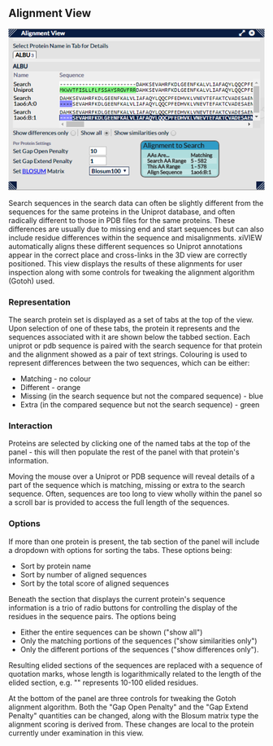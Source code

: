 ## Alignment View ##

![Alignment View](../../img/alignment.png)

Search sequences in the search data can often be slightly different from the sequences for the same proteins in the Uniprot database, and often radically different to those in PDB files for the same proteins. These differences are usually due to missing end and start sequences but can also include residue differences within the sequence and misalignments. xiVIEW automatically aligns these different sequences so Uniprot annotations appear in the correct place and cross-links in the 3D view are correctly positioned. This view displays the results of these alignments for user inspection along with some controls for tweaking the alignment algorithm (Gotoh) used.

### Representation ###

The search protein set is displayed as a set of tabs at the top of the view. Upon selection of one of these tabs, the protein it represents and the sequences associated with it are shown below the tabbed section. Each uniprot or pdb sequence is paired with the search sequence for that protein and the alignment showed as a pair of text strings. Colouring is used to represent differences between the two sequences, which can be either:

* Matching - no colour
* Different - orange
* Missing (in the search sequence but not the compared sequence) - blue
* Extra (in the compared sequence but not the search sequence) - green

### Interaction ###

Proteins are selected by clicking one of the named tabs at the top of the panel - this will then populate the rest of the panel with that protein's information.

Moving the mouse over a Uniprot or PDB sequence will reveal details of a part of the sequence which is matching, missing or extra to the search sequence. Often, sequences are too long to view wholly within the panel so a scroll bar is provided to access the full length of the sequences.

### Options ###

If more than one protein is present, the tab section of the panel will include a dropdown with options for sorting the tabs. These options being:

* Sort by protein name
* Sort by number of aligned sequences
* Sort by the total score of aligned sequences

Beneath the section that displays the current protein's sequence information is a trio of radio buttons for controlling the display of the residues in the sequence pairs. The options being

* Either the entire sequences can be shown ("show all")
* Only the matching portions of the sequences ("show similarities only")
* Only the different portions of the sequences ("show differences only").

Resulting elided sections of the sequences are replaced with a sequence of quotation marks, whose length is logarithmically related to the length of the elided section, e.g. "" represents 10-100 elided residues.

At the bottom of the panel are three controls for tweaking the Gotoh alignment algorithm. Both the "Gap Open Penalty" and the "Gap Extend Penalty" quantities can be changed, along with the Blosum matrix type the alignment scoring is derived from. These changes are local to the protein currently under examination in this view.




